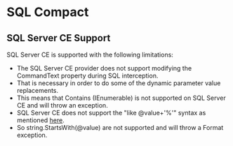 # SQL Compact

## SQL Server CE Support

SQL Server CE is supported with the following limitations:

 - The SQL Server CE provider does not support modifying the CommandText property during SQL interception. 
 - That is necessary in order to do some of the dynamic parameter value replacements. 
 - This means that Contains (IEnumerable) is not supported on SQL Server CE and will throw an exception.
 - SQL Server CE does not support the "like @value+'%'" syntax as mentioned [here](https://stackoverflow.com/questions/1916248/how-to-use-parameter-with-like-in-sql-server-compact-edition). 
 - So string.StartsWith(@value) are not supported and will throw a Format exception.
